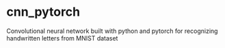 # cnn_pytorch
Convolutional neural network built with python and pytorch for recognizing handwritten letters from MNIST dataset
